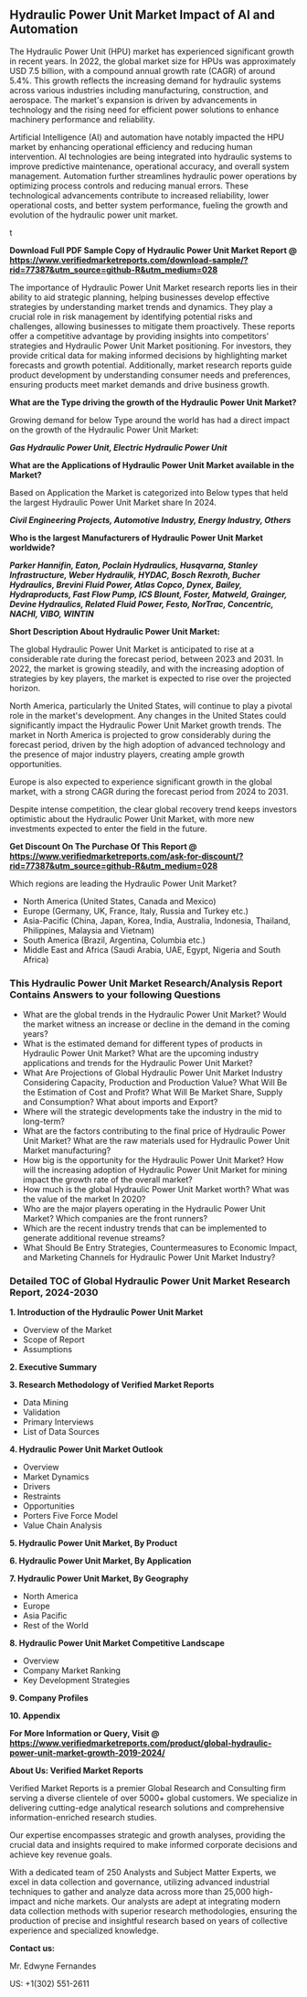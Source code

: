 <h2>Hydraulic Power Unit Market Impact of AI and Automation</h2><p>The Hydraulic Power Unit (HPU) market has experienced significant growth in recent years. In 2022, the global market size for HPUs was approximately USD 7.5 billion, with a compound annual growth rate (CAGR) of around 5.4%. This growth reflects the increasing demand for hydraulic systems across various industries including manufacturing, construction, and aerospace. The market's expansion is driven by advancements in technology and the rising need for efficient power solutions to enhance machinery performance and reliability.</p><p>Artificial Intelligence (AI) and automation have notably impacted the HPU market by enhancing operational efficiency and reducing human intervention. AI technologies are being integrated into hydraulic systems to improve predictive maintenance, operational accuracy, and overall system management. Automation further streamlines hydraulic power operations by optimizing process controls and reducing manual errors. These technological advancements contribute to increased reliability, lower operational costs, and better system performance, fueling the growth and evolution of the hydraulic power unit market.</p>t</p><p id="" class=""><strong>Download Full PDF Sample Copy of Hydraulic Power Unit Market Report @ <a href="https://www.verifiedmarketreports.com/download-sample/?rid=77387&utm_source=github-R&utm_medium=028" target="_blank">https://www.verifiedmarketreports.com/download-sample/?rid=77387&utm_source=github-R&utm_medium=028</a></strong></p><p>The importance of&nbsp;Hydraulic Power Unit Market research reports lies in their ability to aid strategic planning, helping businesses develop effective strategies by understanding market trends and dynamics. They play a crucial role in risk management by identifying potential risks and challenges, allowing businesses to mitigate them proactively. These reports offer a competitive advantage by providing insights into competitors' strategies and Hydraulic Power Unit Market positioning. For investors, they provide critical data for making informed decisions by highlighting market forecasts and growth potential. Additionally, market research reports guide product development by understanding consumer needs and preferences, ensuring products meet market demands and drive business growth.</p><p><strong>What are the&nbsp;Type driving the growth of the Hydraulic Power Unit Market?</strong></p><p id="" class="">Growing demand for below Type around the world has had a direct impact on the growth of the Hydraulic Power Unit Market:</p><em><strong>Gas Hydraulic Power Unit, Electric Hydraulic Power Unit</strong></em></p><strong>What are the&nbsp;Applications&nbsp;of Hydraulic Power Unit Market available in the Market?</strong></p><p id="" class="">Based on Application the Market is categorized into Below types that held the largest Hydraulic Power Unit Market share In 2024.</p><em><strong>Civil Engineering Projects, Automotive Industry, Energy Industry, Others</strong></em></p><strong>Who is the largest Manufacturers of Hydraulic Power Unit Market worldwide?</strong></p><p><em><strong>Parker Hannifin, Eaton, Poclain Hydraulics, Husqvarna, Stanley Infrastructure, Weber Hydraulik, HYDAC, Bosch Rexroth, Bucher Hydraulics, Brevini Fluid Power, Atlas Copco, Dynex, Bailey, Hydraproducts, Fast Flow Pump, ICS Blount, Foster, Matweld, Grainger, Devine Hydraulics, Related Fluid Power, Festo, NorTrac, Concentric, NACHI, VIBO, WINTIN</strong></em></p><p id="" class=""><strong>Short Description About Hydraulic Power Unit Market:</strong></p><p>The global Hydraulic Power Unit Market is anticipated to rise at a considerable rate during the forecast period, between 2023 and 2031. In 2022, the market is growing steadily, and with the increasing adoption of strategies by key players, the market is expected to rise over the projected horizon.</p><p>North America, particularly the United States, will continue to play a pivotal role in the market's development. Any changes in the United States could significantly impact the Hydraulic Power Unit Market growth trends. The market in North America is projected to grow considerably during the forecast period, driven by the high adoption of advanced technology and the presence of major industry players, creating ample growth opportunities.</p><p>Europe is also expected to experience significant growth in the global market, with a strong CAGR during the forecast period from 2024 to 2031.</p><p>Despite intense competition, the clear global recovery trend keeps investors optimistic about the Hydraulic Power Unit Market, with more new investments expected to enter the field in the future.</p><p id="" class=""><strong>Get Discount On The Purchase Of This Report @ <a href="https://www.verifiedmarketreports.com/ask-for-discount/?rid=77387&utm_source=github-R&utm_medium=028" target="_blank">https://www.verifiedmarketreports.com/ask-for-discount/?rid=77387&utm_source=github-R&utm_medium=028</a></strong></p>Which regions are leading the Hydraulic Power Unit Market?</p><ul><li>North America (United States, Canada and Mexico)</li><li>Europe (Germany, UK, France, Italy, Russia and Turkey etc.)</li><li>Asia-Pacific (China, Japan, Korea, India, Australia, Indonesia, Thailand, Philippines, Malaysia and Vietnam)</li><li>South America (Brazil, Argentina, Columbia etc.)</li><li>Middle East and Africa (Saudi Arabia, UAE, Egypt, Nigeria and South Africa)</li></ul><h3 id="" class="">This Hydraulic Power Unit Market Research/Analysis Report Contains Answers to your following Questions</h3><ul><li>What are the global trends in the Hydraulic Power Unit Market? Would the market witness an increase or decline in the demand in the coming years?</li><li>What is the estimated demand for different types of products in Hydraulic Power Unit Market? What are the upcoming industry applications and trends for the Hydraulic Power Unit Market?</li><li>What Are Projections of Global Hydraulic Power Unit Market Industry Considering Capacity, Production and Production Value? What Will Be the Estimation of Cost and Profit? What Will Be Market Share, Supply and Consumption? What about imports and Export?</li><li>Where will the strategic developments take the industry in the mid to long-term?</li><li>What are the factors contributing to the final price of Hydraulic Power Unit Market? What are the raw materials used for Hydraulic Power Unit Market manufacturing?</li><li>How big is the opportunity for the Hydraulic Power Unit Market? How will the increasing adoption of Hydraulic Power Unit Market for mining impact the growth rate of the overall market?</li><li>How much is the global Hydraulic Power Unit Market worth? What was the value of the market In 2020?</li><li>Who are the major players operating in the Hydraulic Power Unit Market? Which companies are the front runners?</li><li>Which are the recent industry trends that can be implemented to generate additional revenue streams?</li><li>What Should Be Entry Strategies, Countermeasures to Economic Impact, and Marketing Channels for Hydraulic Power Unit Market Industry?</li></ul><h3 id="" class="">Detailed TOC of Global Hydraulic Power Unit Market Research Report, 2024-2030</h3><p id="" class=""><strong>1. Introduction of the Hydraulic Power Unit Market</strong></p><ul><li>Overview of the Market</li><li>Scope of Report</li><li>Assumptions</li></ul><p id="" class=""><strong>2. Executive Summary</strong></p><p id="" class=""><strong>3. Research Methodology of Verified Market Reports</strong></p><ul><li>Data Mining</li><li>Validation</li><li>Primary Interviews</li><li>List of Data Sources</li></ul><p id="" class=""><strong>4. Hydraulic Power Unit Market Outlook</strong></p><ul><li>Overview</li><li>Market Dynamics</li><li>Drivers</li><li>Restraints</li><li>Opportunities</li><li>Porters Five Force Model</li><li>Value Chain Analysis</li></ul><p id="" class=""><strong>5. Hydraulic Power Unit Market, By Product</strong></p><p id="" class=""><strong>6. Hydraulic Power Unit Market, By Application</strong></p><p id="" class=""><strong>7. Hydraulic Power Unit Market, By Geography</strong></p><ul><li>North America</li><li>Europe</li><li>Asia Pacific</li><li>Rest of the World</li></ul><p id="" class=""><strong>8. Hydraulic Power Unit Market Competitive Landscape</strong></p><ul><li>Overview</li><li>Company Market Ranking</li><li>Key Development Strategies</li></ul><p id="" class=""><strong>9. Company Profiles</strong></p><p id="" class=""><strong>10. Appendix</strong></p><p id="" class=""><strong>For More Information or Query, Visit @ <a href="https://www.verifiedmarketreports.com/product/global-hydraulic-power-unit-market-growth-2019-2024/" target="_blank">https://www.verifiedmarketreports.com/product/global-hydraulic-power-unit-market-growth-2019-2024/</a></strong></p><p id="" class=""><strong>About Us: Verified Market Reports</strong></p><p id="" class="">Verified Market Reports is a premier Global Research and Consulting firm serving a diverse clientele of over 5000+ global customers. We specialize in delivering cutting-edge analytical research solutions and comprehensive information-enriched research studies.</p><p id="" class="">Our expertise encompasses strategic and growth analyses, providing the crucial data and insights required to make informed corporate decisions and achieve key revenue goals.</p><p id="" class="">With a dedicated team of 250 Analysts and Subject Matter Experts, we excel in data collection and governance, utilizing advanced industrial techniques to gather and analyze data across more than 25,000 high-impact and niche markets. Our analysts are adept at integrating modern data collection methods with superior research methodologies, ensuring the production of precise and insightful research based on years of collective experience and specialized knowledge.</p><p id="" class=""><strong>Contact us:</strong></p><p id="" class="">Mr. Edwyne Fernandes</p><p id="" class="">US: +1(302) 551-2611</p>